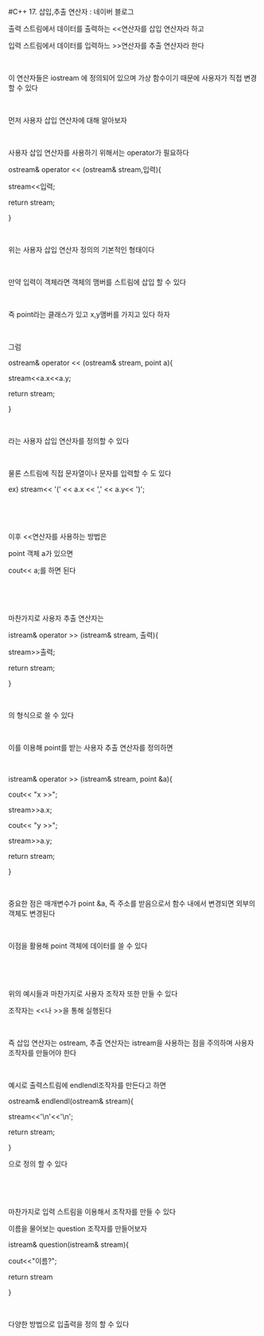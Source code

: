 #C++ 17. 삽입,추출 연산자 : 네이버 블로그
<div class="wrap_rabbit pcol2 _param(1) _postViewArea221730988941" id="post-view221730988941">
<!-- Rabbit HTML --><div class="se-viewer se-theme-default" lang="ko-KR">
<!-- SE_DOC_HEADER_END -->
<div class="se-main-container">
<div class="se-component se-text se-l-default" id="SE-e01467a2-bc75-4830-8ff5-131d84ebeecb">
<div class="se-component-content">
<div class="se-section se-section-text se-l-default">
<div class="se-module se-module-text"><!-- SE-TEXT { --><p class="se-text-paragraph se-text-paragraph-align-" id="SE-382239ca-b551-4e08-a467-226c228451ff" style=""><span class="se-fs- se-ff-" id="SE-94aa183c-cb47-45e5-a8fd-2fd7f257a4fd" style="">출력 스트림에서 데이터를 출력하는 &lt;&lt;연산자를 삽입 연산자라 하고</span></p><!-- } SE-TEXT --><!-- SE-TEXT { --><p class="se-text-paragraph se-text-paragraph-align-" id="SE-91965eec-aab7-4684-8160-64449158208b" style=""><span class="se-fs- se-ff-" id="SE-d7659af0-883f-4135-86c2-e5e9252a48ff" style="">입력 스트림에서 데이터를 입력하느 &gt;&gt;연산자를 추출 연산자라 한다</span></p><!-- } SE-TEXT --><!-- SE-TEXT { --><p class="se-text-paragraph se-text-paragraph-align-" id="SE-32439441-f287-4338-bbb1-b51b189affc8" style=""><span class="se-fs- se-ff-" id="SE-b00c4b5d-11a6-4d4d-b1e5-acdbf0ad870e" style="">​</span></p><!-- } SE-TEXT --><!-- SE-TEXT { --><p class="se-text-paragraph se-text-paragraph-align-" id="SE-389458e8-ae4c-4942-80c2-1df5fcbfc6c1" style=""><span class="se-fs- se-ff-" id="SE-a3223730-67d4-4b64-8122-75601eeca1be" style="">이 연산자들은 iostream 에 정의되어 있으며 가상 함수이기 때문에 사용자가 직접 변경할 수 있다</span></p><!-- } SE-TEXT --><!-- SE-TEXT { --><p class="se-text-paragraph se-text-paragraph-align-" id="SE-3c08554d-971f-476f-b17a-f9cb6fc354f0" style=""><span class="se-fs- se-ff-" id="SE-016117dc-f2ab-4cf9-8a7f-0ad143291e4c" style="">​</span></p><!-- } SE-TEXT --><!-- SE-TEXT { --><p class="se-text-paragraph se-text-paragraph-align-" id="SE-6b57c5fe-5e56-4ce7-9991-ba0b1668f831" style=""><span class="se-fs- se-ff-" id="SE-64a97fbc-de42-481b-86e7-b7c0edd72c7e" style="">먼저 사용자 삽입 연산자에 대해 알아보자</span></p><!-- } SE-TEXT --><!-- SE-TEXT { --><p class="se-text-paragraph se-text-paragraph-align-" id="SE-1c10fcee-085e-442f-81d0-57da0b88419c" style=""><span class="se-fs- se-ff-" id="SE-8b06a6a7-6468-40e8-9d4c-52753bac9f43" style="">​</span></p><!-- } SE-TEXT --><!-- SE-TEXT { --><p class="se-text-paragraph se-text-paragraph-align-" id="SE-3b936735-7120-46e8-9657-00018694038b" style=""><span class="se-fs- se-ff-" id="SE-b5a17c2e-9bfd-4062-9298-0d2338e2df11" style="">사용자 삽입 연산자를 사용하기 위해서는 operator가 필요하다</span></p><!-- } SE-TEXT --><!-- SE-TEXT { --><p class="se-text-paragraph se-text-paragraph-align-" id="SE-37fbd78f-431c-4972-8444-9728f5fef78f" style=""><span class="se-fs- se-ff-" id="SE-0a2f97fd-be7a-4baa-ba30-71a89f16b451" style="">ostream&amp; operator &lt;&lt; (ostream&amp; stream,입력){</span></p><!-- } SE-TEXT --><!-- SE-TEXT { --><p class="se-text-paragraph se-text-paragraph-align-" id="SE-ea219055-613c-4337-b44d-e8d2d896f87f" style=""><span class="se-fs- se-ff-" id="SE-63f91c92-626d-4f1f-a37a-881c432133d7" style="">stream&lt;&lt;입력;</span></p><!-- } SE-TEXT --><!-- SE-TEXT { --><p class="se-text-paragraph se-text-paragraph-align-" id="SE-62aa2a45-e94a-4371-a8ef-df1c8fb40e28" style=""><span class="se-fs- se-ff-" id="SE-aafb35b1-3eb1-4ba8-899a-89b11135be2e" style=""> return stream;</span></p><!-- } SE-TEXT --><!-- SE-TEXT { --><p class="se-text-paragraph se-text-paragraph-align-" id="SE-3b8b1f8c-2141-495a-9947-457f8994ce3c" style=""><span class="se-fs- se-ff-" id="SE-c981fea1-42d8-40bd-8c93-f36511ca7aa3" style="">}</span></p><!-- } SE-TEXT --><!-- SE-TEXT { --><p class="se-text-paragraph se-text-paragraph-align-" id="SE-b24c9610-98ad-45d5-94be-c6b790dd3013" style=""><span class="se-fs- se-ff-" id="SE-60d25bf3-7958-40dc-9425-1480182437ee" style="">​</span></p><!-- } SE-TEXT --><!-- SE-TEXT { --><p class="se-text-paragraph se-text-paragraph-align-" id="SE-a80ecfcd-2ece-4e1f-b315-f59bdee77fa5" style=""><span class="se-fs- se-ff-" id="SE-4d1be94b-9fe8-4c6e-9b1d-e05439aecbce" style="">위는 사용자 삽입 연산자 정의의 기본적인 형태이다</span></p><!-- } SE-TEXT --><!-- SE-TEXT { --><p class="se-text-paragraph se-text-paragraph-align-" id="SE-f198f898-336d-46c0-9ba1-480a9c29dbcb" style=""><span class="se-fs- se-ff-" id="SE-6a676d78-638e-436d-b2f5-56aeefadb102" style="">​</span></p><!-- } SE-TEXT --><!-- SE-TEXT { --><p class="se-text-paragraph se-text-paragraph-align-" id="SE-2b4d5da2-ffaf-4af7-af35-5f37bd4ce98a" style=""><span class="se-fs- se-ff-" id="SE-36748192-91f4-43c7-87d0-95d3e84e8628" style="">만약 입력이 객체라면 객체의 맴버를 스트림에 삽입 할 수 있다</span></p><!-- } SE-TEXT --><!-- SE-TEXT { --><p class="se-text-paragraph se-text-paragraph-align-" id="SE-cc89e29f-ff2a-46b8-bd9c-cbbecad447bb" style=""><span class="se-fs- se-ff-" id="SE-deefca67-c498-4e89-955a-878bc5a02fd2" style="">​</span></p><!-- } SE-TEXT --><!-- SE-TEXT { --><p class="se-text-paragraph se-text-paragraph-align-" id="SE-1daa2ed9-28a2-4c64-ada0-efebcc7b34c8" style=""><span class="se-fs- se-ff-" id="SE-b5786c79-f481-48cb-a3e9-16ed008c2238" style="">즉 point라는 클래스가 있고 x,y맴버를 가지고 있다 하자</span></p><!-- } SE-TEXT --><!-- SE-TEXT { --><p class="se-text-paragraph se-text-paragraph-align-" id="SE-f8a096a8-db40-42ef-bb4e-a0897162412f" style=""><span class="se-fs- se-ff-" id="SE-c96a9dc1-31a7-4f5c-b542-c792ec9cae5a" style="">​</span></p><!-- } SE-TEXT --><!-- SE-TEXT { --><p class="se-text-paragraph se-text-paragraph-align-" id="SE-ccab27e6-fdb7-40d1-a3f2-bff886f19acb" style=""><span class="se-fs- se-ff-" id="SE-3d9cc76f-3014-4f16-ab46-9bf665ca8d50" style="">그럼 </span></p><!-- } SE-TEXT --><!-- SE-TEXT { --><p class="se-text-paragraph se-text-paragraph-align-" id="SE-e2cec492-295e-4b52-9e88-ae08cb0e275c" style=""><span class="se-fs- se-ff-" id="SE-0aec47f0-fb77-495d-9e19-53e1d5dd77aa" style="">ostream&amp; operator &lt;&lt; (ostream&amp; stream, point a){</span></p><!-- } SE-TEXT --><!-- SE-TEXT { --><p class="se-text-paragraph se-text-paragraph-align-" id="SE-bc36b310-efd2-4481-b502-2a2685deb316" style=""><span class="se-fs- se-ff-" id="SE-062898fd-bc47-41f5-b401-452d18fadddd" style="">stream&lt;&lt;a.x&lt;&lt;a.y;</span></p><!-- } SE-TEXT --><!-- SE-TEXT { --><p class="se-text-paragraph se-text-paragraph-align-" id="SE-230f0563-13d8-4c38-97b1-09bbb3bbe666" style=""><span class="se-fs- se-ff-" id="SE-6307ed56-c503-4a69-820d-3bcee447b5a0" style=""> return stream;</span></p><!-- } SE-TEXT --><!-- SE-TEXT { --><p class="se-text-paragraph se-text-paragraph-align-" id="SE-759b3234-7399-432f-9be9-b2c256b21b42" style=""><span class="se-fs- se-ff-" id="SE-a6fce101-a385-4cb5-8092-72e3e3a8cfe9" style="">}</span></p><!-- } SE-TEXT --><!-- SE-TEXT { --><p class="se-text-paragraph se-text-paragraph-align-" id="SE-7962f38e-fe40-479c-964b-556f9d53c605" style=""><span class="se-fs- se-ff-" id="SE-c16338cf-b4d6-42e4-9365-0e07649474d0" style="">​</span></p><!-- } SE-TEXT --><!-- SE-TEXT { --><p class="se-text-paragraph se-text-paragraph-align-" id="SE-5af2dd2f-5d9a-433a-8d08-f71b08dec792" style=""><span class="se-fs- se-ff-" id="SE-06324233-4be1-4830-9ac7-0ea86e01fba5" style="">라는 사용자 삽입 연산자를 정의할 수 있다</span></p><!-- } SE-TEXT --><!-- SE-TEXT { --><p class="se-text-paragraph se-text-paragraph-align-" id="SE-33a37d2a-ff84-464c-8043-9969ef74ac88" style=""><span class="se-fs- se-ff-" id="SE-d4a601c4-5be5-4077-a509-8d2eb9353d7f" style="">​</span></p><!-- } SE-TEXT --><!-- SE-TEXT { --><p class="se-text-paragraph se-text-paragraph-align-" id="SE-4f34e4bb-4cbc-4715-834b-f98cd2109700" style=""><span class="se-fs- se-ff-" id="SE-a65a6f07-e5ee-4536-8afb-37d8e40febbb" style="">물론 스트림에 직접 문자열이나 문자를 입력할 수 도 있다</span></p><!-- } SE-TEXT --><!-- SE-TEXT { --><p class="se-text-paragraph se-text-paragraph-align-" id="SE-e1b61e0c-7bd9-4a47-a1ca-e3012b40bf5e" style=""><span class="se-fs- se-ff-" id="SE-98154fb7-d33e-4fa0-8305-5a14c9ac7f15" style="">ex) stream&lt;&lt; '(' &lt;&lt; a.x &lt;&lt; ',' &lt;&lt; a.y&lt;&lt; ')';</span></p><!-- } SE-TEXT --><!-- SE-TEXT { --><p class="se-text-paragraph se-text-paragraph-align-" id="SE-212b51dd-139e-4677-a1c6-2248eedd16ae" style=""><span class="se-fs- se-ff-" id="SE-0ce019b8-c327-492f-8ef2-e7a4c5784510" style="">​</span></p><!-- } SE-TEXT --><!-- SE-TEXT { --><p class="se-text-paragraph se-text-paragraph-align-" id="SE-8abc623b-0ff7-4334-9f3c-51eda8811044" style=""><span class="se-fs- se-ff-" id="SE-986125b8-f33c-462d-b084-6d38ae56ae9d" style="">​</span></p><!-- } SE-TEXT --><!-- SE-TEXT { --><p class="se-text-paragraph se-text-paragraph-align-" id="SE-0e8dcccb-c0e7-4772-bbc8-49d04d6711a1" style=""><span class="se-fs- se-ff-" id="SE-15769c4e-5205-471c-b278-a569516c25b5" style="">이후 &lt;&lt;연산자를 사용하는 방법은</span></p><!-- } SE-TEXT --><!-- SE-TEXT { --><p class="se-text-paragraph se-text-paragraph-align-" id="SE-5ea998c5-dbee-48ea-9db9-627f3417c85d" style=""><span class="se-fs- se-ff-" id="SE-628e13d8-22c1-4db3-82e1-a7896231426e" style="">point 객체 a가 있으면</span></p><!-- } SE-TEXT --><!-- SE-TEXT { --><p class="se-text-paragraph se-text-paragraph-align-" id="SE-095d3600-b386-4b92-909d-7c4f5babdca1" style=""><span class="se-fs- se-ff-" id="SE-3b383e4a-7e75-4244-b4bb-b321c16feeb2" style="">cout&lt;&lt; a;를 하면 된다</span></p><!-- } SE-TEXT --><!-- SE-TEXT { --><p class="se-text-paragraph se-text-paragraph-align-" id="SE-0468647d-fbf4-482e-84d5-1f22b50b8269" style=""><span class="se-fs- se-ff-" id="SE-5f00fe04-e3c5-41ea-89cd-47de477df57c" style="">​</span></p><!-- } SE-TEXT --><!-- SE-TEXT { --><p class="se-text-paragraph se-text-paragraph-align-" id="SE-8504fa10-51c7-4252-bd6f-9da304d38ab3" style=""><span class="se-fs- se-ff-" id="SE-9f2ac328-917c-4325-a6c9-91ec5ffcdc7d" style="">​</span></p><!-- } SE-TEXT --><!-- SE-TEXT { --><p class="se-text-paragraph se-text-paragraph-align-" id="SE-9a078271-fb97-4fb3-b034-eb84a40b44f7" style=""><span class="se-fs- se-ff-" id="SE-3ed95519-9832-4abd-b928-27274e827aeb" style="">마찬가지로 사용자 추출 연산자는</span></p><!-- } SE-TEXT --><!-- SE-TEXT { --><p class="se-text-paragraph se-text-paragraph-align-" id="SE-e054b36a-62ce-491e-bfc5-feb6debbada9" style=""><span class="se-fs- se-ff-" id="SE-3107d630-0fee-4028-8db2-d64199275b9e" style="">istream&amp; operator &gt;&gt; (istream&amp; stream, 출력){</span></p><!-- } SE-TEXT --><!-- SE-TEXT { --><p class="se-text-paragraph se-text-paragraph-align-" id="SE-db19d1d7-c514-4151-b01a-0e58eb3e528b" style=""><span class="se-fs- se-ff-" id="SE-90240338-4a19-42c3-a14a-ea23a8f2b7b0" style="">stream&gt;&gt;출력;</span></p><!-- } SE-TEXT --><!-- SE-TEXT { --><p class="se-text-paragraph se-text-paragraph-align-" id="SE-8eb2071f-77ba-4d7c-babd-d98fde553a7e" style=""><span class="se-fs- se-ff-" id="SE-d408e6b4-c295-493e-bdb0-f1a0e9c357b0" style=""> return stream;</span></p><!-- } SE-TEXT --><!-- SE-TEXT { --><p class="se-text-paragraph se-text-paragraph-align-" id="SE-7a2dd2a4-ba5f-4a62-a3cf-6a829dd5d391" style=""><span class="se-fs- se-ff-" id="SE-882374f6-e5c8-46cd-958d-b2cb69cbbcce" style="">}</span></p><!-- } SE-TEXT --><!-- SE-TEXT { --><p class="se-text-paragraph se-text-paragraph-align-" id="SE-9d235780-4fae-4b1e-95d6-7ce399335922" style=""><span class="se-fs- se-ff-" id="SE-9d853f5b-7b04-402e-9501-36f985d28945" style="">​</span></p><!-- } SE-TEXT --><!-- SE-TEXT { --><p class="se-text-paragraph se-text-paragraph-align-" id="SE-8ae40f49-4391-4d07-b278-c51454ce6f15" style=""><span class="se-fs- se-ff-" id="SE-3cabd9bc-08b7-4e39-a169-b4be4c75cd05" style="">의 형식으로 쓸 수 있다</span></p><!-- } SE-TEXT --><!-- SE-TEXT { --><p class="se-text-paragraph se-text-paragraph-align-" id="SE-b7cc24d1-63c9-46be-85fe-76ff71dc11d8" style=""><span class="se-fs- se-ff-" id="SE-3137dfb0-d4e6-48d4-8ffa-74b2660e7dbe" style="">​</span></p><!-- } SE-TEXT --><!-- SE-TEXT { --><p class="se-text-paragraph se-text-paragraph-align-" id="SE-3556c67f-3ce9-4af1-ae9e-ac65db832e52" style=""><span class="se-fs- se-ff-" id="SE-8be57300-25e7-4430-9f22-c527f6ed3a28" style="">이를 이용해 point를 받는 사용자 추출 연산자를 정의하면</span></p><!-- } SE-TEXT --><!-- SE-TEXT { --><p class="se-text-paragraph se-text-paragraph-align-" id="SE-72d23ba9-5e8a-4f01-a2dc-0362f3b137aa" style=""><span class="se-fs- se-ff-" id="SE-dbac1292-6d1e-4d7e-b063-9673f799e3af" style="">​</span></p><!-- } SE-TEXT --><!-- SE-TEXT { --><p class="se-text-paragraph se-text-paragraph-align-" id="SE-61088c9e-26b5-42a5-ae07-f9e70c7426d2" style=""><span class="se-fs- se-ff-" id="SE-f1947340-6de3-4b49-ba4f-9986b858edb8" style="">istream&amp; operator &gt;&gt; (istream&amp; stream, point &amp;a){</span></p><!-- } SE-TEXT --><!-- SE-TEXT { --><p class="se-text-paragraph se-text-paragraph-align-" id="SE-8f68aa4a-71bc-4271-b42c-923ec4e06fe7" style=""><span class="se-fs- se-ff-" id="SE-0bd13c2c-40ca-4f9e-ba14-41e5d8a1de76" style="">cout&lt;&lt; "x &gt;&gt;";</span></p><!-- } SE-TEXT --><!-- SE-TEXT { --><p class="se-text-paragraph se-text-paragraph-align-" id="SE-c4ed8ec9-18eb-4765-a4e3-a26a64c9029a" style=""><span class="se-fs- se-ff-" id="SE-9e6763e9-9616-43b2-b095-cacb1fcc8b3d" style="">stream&gt;&gt;a.x;</span></p><!-- } SE-TEXT --><!-- SE-TEXT { --><p class="se-text-paragraph se-text-paragraph-align-" id="SE-cfb0cee6-7362-4d26-afe3-70c7398786d2" style=""><span class="se-fs- se-ff-" id="SE-b4113eed-5be3-4565-8a12-423aaaec87b9" style="">cout&lt;&lt; "y &gt;&gt;";</span></p><!-- } SE-TEXT --><!-- SE-TEXT { --><p class="se-text-paragraph se-text-paragraph-align-" id="SE-5d9f971c-3754-4e37-92b3-fa7b9393ec8a" style=""><span class="se-fs- se-ff-" id="SE-cfa2e384-4e4a-4bb5-8ff4-2931be892437" style="">stream&gt;&gt;a.y;</span></p><!-- } SE-TEXT --><!-- SE-TEXT { --><p class="se-text-paragraph se-text-paragraph-align-" id="SE-f2b4be0d-3506-47dd-b01f-4de88a85ad9c" style=""><span class="se-fs- se-ff-" id="SE-f742ecad-329f-4a14-a518-630d4173dc5f" style=""> return stream;</span></p><!-- } SE-TEXT --><!-- SE-TEXT { --><p class="se-text-paragraph se-text-paragraph-align-" id="SE-d458ccf9-7390-4705-8d80-0d70aa638233" style=""><span class="se-fs- se-ff-" id="SE-290ab1ce-b6fc-4803-9f53-f7b8956ea6aa" style="">}</span></p><!-- } SE-TEXT --><!-- SE-TEXT { --><p class="se-text-paragraph se-text-paragraph-align-" id="SE-98f91633-3e21-41f2-a94f-ba0b6a524433" style=""><span class="se-fs- se-ff-" id="SE-421468da-012f-4e67-a663-02be5e72ff69" style="">​</span></p><!-- } SE-TEXT --><!-- SE-TEXT { --><p class="se-text-paragraph se-text-paragraph-align-" id="SE-ec5fdb2c-6e22-4ea1-b8f4-49c5f53584cb" style=""><span class="se-fs- se-ff-" id="SE-93fe26f7-1cad-4ad7-b443-005464c70539" style="">중요한 점은 매개변수가 point &amp;a, 즉 주소를 받음으로서 함수 내에서 변경되면 외부의 객체도 변경된다</span></p><!-- } SE-TEXT --><!-- SE-TEXT { --><p class="se-text-paragraph se-text-paragraph-align-" id="SE-d687e378-c60f-42a2-8ce1-01f583a27e01" style=""><span class="se-fs- se-ff-" id="SE-908f8baf-ec24-4f04-99ce-91e238db18e1" style="">​</span></p><!-- } SE-TEXT --><!-- SE-TEXT { --><p class="se-text-paragraph se-text-paragraph-align-" id="SE-d30d8463-4640-4dc8-8224-fabc3c6bfcc1" style=""><span class="se-fs- se-ff-" id="SE-d46c2847-f03a-43a2-838d-fb9da924b5bc" style="">이점을 활용해 point 객체에 데이터를 쓸 수 있다</span></p><!-- } SE-TEXT --><!-- SE-TEXT { --><p class="se-text-paragraph se-text-paragraph-align-" id="SE-93df50e7-07eb-4ca9-8d2a-f1e2fce8e585" style=""><span class="se-fs- se-ff-" id="SE-163eb581-a737-4247-82ad-b177c9757cae" style="">​</span></p><!-- } SE-TEXT --><!-- SE-TEXT { --><p class="se-text-paragraph se-text-paragraph-align-" id="SE-424842df-a0fe-48e2-a379-63647a37d9c6" style=""><span class="se-fs- se-ff-" id="SE-4dae7061-ff95-46be-9ef7-7c6fd8ebe840" style="">​</span></p><!-- } SE-TEXT --><!-- SE-TEXT { --><p class="se-text-paragraph se-text-paragraph-align-" id="SE-84ef1293-f4c5-4d7f-a47f-997067b0b527" style=""><span class="se-fs- se-ff-" id="SE-3ae1d6a1-b035-4518-b0fd-4e1a2100aaef" style="">위의 예시들과 마찬가지로 사용자 조작자 또한 만들 수 있다</span></p><!-- } SE-TEXT --><!-- SE-TEXT { --><p class="se-text-paragraph se-text-paragraph-align-" id="SE-3d5e3ebc-8427-420e-82c5-6365e2f66102" style=""><span class="se-fs- se-ff-" id="SE-7990287f-367e-494f-b3b3-f4b6b516f45d" style="">조작자는 &lt;&lt;나 &gt;&gt;을 통해 실행된다</span></p><!-- } SE-TEXT --><!-- SE-TEXT { --><p class="se-text-paragraph se-text-paragraph-align-" id="SE-52977904-61cd-45cd-a66a-305db02f4237" style=""><span class="se-fs- se-ff-" id="SE-48f558e9-0fa8-46dd-bef8-a3706392ee45" style="">​</span></p><!-- } SE-TEXT --><!-- SE-TEXT { --><p class="se-text-paragraph se-text-paragraph-align-" id="SE-cf3d3d82-8edf-4d2e-a95a-d14e3e285305" style=""><span class="se-fs- se-ff-" id="SE-40ff7018-6784-46af-930e-f9fb7913653f" style="">즉 삽입 연산자는 ostream, 추출 연산자는 istream을 사용하는 점을 주의하며 사용자 조작자를 만들어야 한다</span></p><!-- } SE-TEXT --><!-- SE-TEXT { --><p class="se-text-paragraph se-text-paragraph-align-" id="SE-1a8653c6-ae75-4d50-be15-0b074ee547eb" style=""><span class="se-fs- se-ff-" id="SE-3994fb8c-ed94-4d08-86e0-6589d3ebea94" style="">​</span></p><!-- } SE-TEXT --><!-- SE-TEXT { --><p class="se-text-paragraph se-text-paragraph-align-" id="SE-61afe325-895c-4fda-b35a-4b733da59ebf" style=""><span class="se-fs- se-ff-" id="SE-5dc2175f-bbed-42eb-8e57-4084d165aadc" style="">예시로 출력스트림에 endlendl조작자를 만든다고 하면</span></p><!-- } SE-TEXT --><!-- SE-TEXT { --><p class="se-text-paragraph se-text-paragraph-align-" id="SE-7859c0ee-0d98-4f71-a73c-cb44b39568fd" style=""><span class="se-fs- se-ff-" id="SE-cef55ab8-91f1-487a-9e1c-e1a836aa4ea4" style="">ostream&amp; endlendl(ostream&amp; stream){</span></p><!-- } SE-TEXT --><!-- SE-TEXT { --><p class="se-text-paragraph se-text-paragraph-align-" id="SE-84380feb-0878-4b28-b3d9-2f75ea07c271" style=""><span class="se-fs- se-ff-" id="SE-1cc8e7cd-f921-463b-8601-362c485a74ee" style=""> stream&lt;&lt;'\n'&lt;&lt;'\n';</span></p><!-- } SE-TEXT --><!-- SE-TEXT { --><p class="se-text-paragraph se-text-paragraph-align-" id="SE-202c2b06-19fc-452e-98d7-6de89f70ed27" style=""><span class="se-fs- se-ff-" id="SE-d1376981-7252-4064-b194-85183dba52a7" style=""> return stream;</span></p><!-- } SE-TEXT --><!-- SE-TEXT { --><p class="se-text-paragraph se-text-paragraph-align-" id="SE-43ca8389-ed12-4a0a-9232-930db5911c4b" style=""><span class="se-fs- se-ff-" id="SE-d206f224-7872-4f55-a292-d171c1551921" style="">}</span></p><!-- } SE-TEXT --><!-- SE-TEXT { --><p class="se-text-paragraph se-text-paragraph-align-" id="SE-dae03b7c-54a1-47a1-a755-0bc5d7e87541" style=""><span class="se-fs- se-ff-" id="SE-2a35e24d-1d13-410e-ae6a-b6f9ac087c76" style="">으로 정의 할 수 있다</span></p><!-- } SE-TEXT --><!-- SE-TEXT { --><p class="se-text-paragraph se-text-paragraph-align-" id="SE-b02c8e77-c1ff-47dd-ad58-a5bb12395e2e" style=""><span class="se-fs- se-ff-" id="SE-34d693fa-5439-4788-b66e-c4af574b1822" style="">​</span></p><!-- } SE-TEXT --><!-- SE-TEXT { --><p class="se-text-paragraph se-text-paragraph-align-" id="SE-2106e64e-7506-4eb2-b628-6d1d7acf95e3" style=""><span class="se-fs- se-ff-" id="SE-89b4eb62-abd1-4d83-a356-b6a0ee8a65a9" style="">​</span></p><!-- } SE-TEXT --><!-- SE-TEXT { --><p class="se-text-paragraph se-text-paragraph-align-" id="SE-b1d6cd7c-cec7-4c90-ad66-069f5e531fcf" style=""><span class="se-fs- se-ff-" id="SE-6ea7a409-f8ca-4916-8523-917ff19681aa" style="">마찬가지로 입력 스트림을 이용해서 조작자를 만들 수 있다</span></p><!-- } SE-TEXT --><!-- SE-TEXT { --><p class="se-text-paragraph se-text-paragraph-align-" id="SE-9c8da18e-7479-4bd3-8d08-8cc3facee48b" style=""><span class="se-fs- se-ff-" id="SE-c381ef5a-30fc-46d9-87d2-7bb57749396e" style="">이름을 물어보는 question 조작자를 만들어보자</span></p><!-- } SE-TEXT --><!-- SE-TEXT { --><p class="se-text-paragraph se-text-paragraph-align-" id="SE-9e5ae0d3-b0bc-44cc-be57-292d126d709d" style=""><span class="se-fs- se-ff-" id="SE-ca43e2e5-3979-4e69-8aa7-cd716eb4f95d" style="">istream&amp; question(istream&amp; stream){</span></p><!-- } SE-TEXT --><!-- SE-TEXT { --><p class="se-text-paragraph se-text-paragraph-align-" id="SE-9f05edf1-e975-4a9a-8096-96a58b0dbbbe" style=""><span class="se-fs- se-ff-" id="SE-2fa7b47e-ad75-4612-ae56-5a5a0b1602ce" style=""> cout&lt;&lt;"이름?";</span></p><!-- } SE-TEXT --><!-- SE-TEXT { --><p class="se-text-paragraph se-text-paragraph-align-" id="SE-bc0e8f25-0430-4238-ae35-30f3612119d2" style=""><span class="se-fs- se-ff-" id="SE-850f27f4-7417-4aae-8609-f1cfdd8c9009" style=""> return stream</span></p><!-- } SE-TEXT --><!-- SE-TEXT { --><p class="se-text-paragraph se-text-paragraph-align-" id="SE-842f1ff5-1f4c-4536-bbb1-4f6858e462c4" style=""><span class="se-fs- se-ff-" id="SE-2bee5b82-b496-4a18-a840-311a252d5c47" style="">}</span></p><!-- } SE-TEXT --><!-- SE-TEXT { --><p class="se-text-paragraph se-text-paragraph-align-" id="SE-a6647f1b-d2cb-4dc0-bade-21c33d677595" style=""><span class="se-fs- se-ff-" id="SE-fdc0b3bc-3af8-4320-b265-c678ac32fab1" style="">​</span></p><!-- } SE-TEXT --><!-- SE-TEXT { --><p class="se-text-paragraph se-text-paragraph-align-" id="SE-b4cae67a-7259-494d-97cd-4adf70501ab9" style=""><span class="se-fs- se-ff-" id="SE-486adb1a-2d2e-4c07-a9a5-0d0658b03feb" style="">다양한 방법으로 입출력을 정의 할 수 있다</span></p><!-- } SE-TEXT --></div>
</div>
</div>
</div> </div>
</div>
</div>